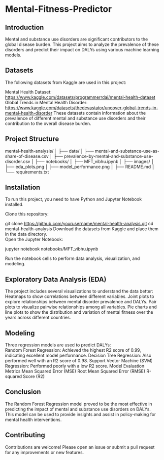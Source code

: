 # Mental-Fitness-Predictor

## Introduction
Mental and substance use disorders are significant contributors to the global disease burden. This project aims to analyze the prevalence of these disorders and predict their impact on DALYs using various machine learning models.

## Datasets
The following datasets from Kaggle are used in this project:

Mental Health Dataset: https://www.kaggle.com/datasets/programmerrdai/mental-health-dataset
Global Trends in Mental Health Disorder: https://www.kaggle.com/datasets/thedevastator/uncover-global-trends-in-mental-health-disorder
These datasets contain information about the prevalence of different mental and substance use disorders and their contribution to the overall disease burden.

## Project Structure

mental-health-analysis/
│
├── data/
│   ├── mental-and-substance-use-as-share-of-disease.csv
│   ├── prevalence-by-mental-and-substance-use-disorder.csv
│
├── notebooks/
│   ├── MFT_vibhu.ipynb
│
├── images/
│   ├── eda_plots.png
│   ├── model_performance.png
│
├── README.md
│
└── requirements.txt
## Installation
To run this project, you need to have Python and Jupyter Notebook installed.

Clone this repository:  

git clone https://github.com/yourusername/mental-health-analysis.git
cd mental-health-analysis
Download the datasets from Kaggle and place them in the data directory.  
Open the Jupyter Notebook:

jupyter notebook notebooks/MFT_vibhu.ipynb  

Run the notebook cells to perform data analysis, visualization, and modeling.
## Exploratory Data Analysis (EDA)  

The project includes several visualizations to understand the data better:  
Heatmaps to show correlations between different variables.
Joint plots to explore relationships between mental disorder prevalence and DALYs.
Pair plots to visualize pairwise relationships among all variables.
Pie charts and line plots to show the distribution and variation of mental fitness over the years across different countries.
## Modeling  

Three regression models are used to predict DALYs:  
Random Forest Regression: Achieved the highest R2 score of 0.99, indicating excellent model performance.
Decision Tree Regression: Also performed well with an R2 score of 0.98.
Support Vector Machine (SVM) Regression: Performed poorly with a low R2 score.
Model Evaluation Metrics
Mean Squared Error (MSE)
Root Mean Squared Error (RMSE)
R-squared Score (R2)  

## Conclusion  

The Random Forest Regression model proved to be the most effective in predicting the impact of mental and substance use disorders on DALYs. This model can be used to provide insights and assist in policy-making for mental health interventions.

## Contributing  

Contributions are welcome! Please open an issue or submit a pull request for any improvements or new features.
